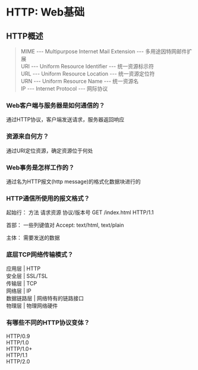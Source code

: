 # HTTP: Web基础

## HTTP概述

> MIME --- Multipurpose Internet Mail Extension --- 多用途因特网邮件扩展   
> URI --- Uniform Resource Identifier --- 统一资源标示符   
> URL --- Uniform Resource Location --- 统一资源定位符   
> URN --- Uniform Resource Name --- 统一资源名   
> IP --- Internet Protocol --- 网际协议

### Web客户端与服务器是如何通信的？

通过HTTP协议，客户端发送请求，服务器返回响应

### 资源来自何方？

通过URI定位资源，确定资源位于何处

### Web事务是怎样工作的？

通过名为HTTP报文(http message)的格式化数据块进行的

### HTTP通信所使用的报文格式？

起始行： 方法 请求资源 协议/版本号    GET /index.html HTTP/1.1

首部： 一些列键值对   Accept: text/html, text/plain

主体： 需要发送的数据

### 底层TCP网络传输模式？

应用层  |  HTTP   
安全层  | SSL/TSL   
传输层  | TCP   
网络层  | IP   
数据链路层 | 网络特有的链路接口   
物理层  | 物理网络硬件   

### 有哪些不同的HTTP协议变体？

HTTP/0.9   
HTTP/1.0   
HTTP/1.0+   
HTTP/1.1   
HTTP/2.0